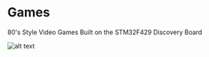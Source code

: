 # Games
80's Style Video Games Built on the STM32F429 Discovery Board


![alt text](https://raw.githubusercontent.com/danaolcott/BeagleBone/master/source/photos/beagleboneblack_demo2.jpg)


